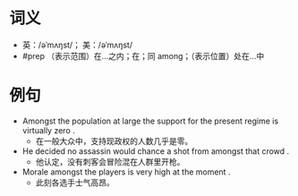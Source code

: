 # 词义
- 英：/əˈmʌŋst/； 美：/əˈmʌŋst/
- #prep （表示范围）在…之内；在；同 among；（表示位置）处在…中
# 例句
- Amongst the population at large the support for the present regime is virtually zero .
	- 在一般大众中，支持现政权的人数几乎是零。
- He decided no assassin would chance a shot from amongst that crowd .
	- 他认定，没有刺客会冒险混在人群里开枪。
- Morale amongst the players is very high at the moment .
	- 此刻各选手士气高昂。
